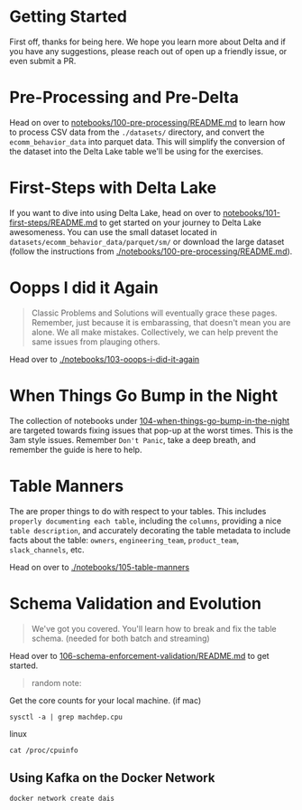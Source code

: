 # Getting Started
First off, thanks for being here. We hope you learn more about Delta and if you have any suggestions, please reach out of open up a friendly issue, or even submit a PR.

# Pre-Processing and Pre-Delta
Head on over to [notebooks/100-pre-processing/README.md](./notebooks/100-pre-processing/README.md) to learn how to process CSV data from the `./datasets/` directory, and convert the `ecomm_behavior_data` into parquet data. This will simplify the conversion of the dataset into the Delta Lake table we'll be using for the exercises.

# First-Steps with Delta Lake
If you want to dive into using Delta Lake, head on over to [notebooks/101-first-steps/README.md](./notebooks/101-first-steps/README.md) to get started on your journey to Delta Lake awesomeness. You can use the small dataset located in `datasets/ecomm_behavior_data/parquet/sm/` or download the large dataset (follow the instructions from [./notebooks/100-pre-processing/README.md](./notebooks/100-pre-processing/README.md)).

# Oopps I did it Again
> Classic Problems and Solutions will eventually grace these pages. Remember, just because it is embarassing, that doesn't mean you are alone. We all make mistakes. Collectively, we can help prevent the same issues from plauging others.

Head over to [./notebooks/103-ooops-i-did-it-again](./notebooks/103-ooops-i-did-it-again/README.md)

# When Things Go Bump in the Night
The collection of notebooks under [104-when-things-go-bump-in-the-night](./notebooks/104-when-things-go-bump-in-the-night/README.md) are targeted towards fixing issues that pop-up at the worst times. This is the 3am style issues. Remember `Don't Panic`, take a deep breath, and remember the guide is here to help.

# Table Manners
The are proper things to do with respect to your tables. This includes `properly documenting each table`, including the `columns`, providing a nice `table description`, and accurately decorating the table metadata to include facts about the table: `owners`, `engineering_team`, `product_team`, `slack_channels`, etc.

Head on over to [./notebooks/105-table-manners](./notebooks/105-table-manners/README.md)

# Schema Validation and Evolution
> We've got you covered. You'll learn how to break and fix the table schema. (needed for both batch and streaming)

Head over to [106-schema-enforcement-validation/README.md](./notebooks/106-schema-enforcement-validation/README.md) to get started.



> random note: 

Get the core counts for your local machine. (if mac)
```
sysctl -a | grep machdep.cpu
```

linux
```
cat /proc/cpuinfo
```

## Using Kafka on the Docker Network
~~~
docker network create dais
~~~